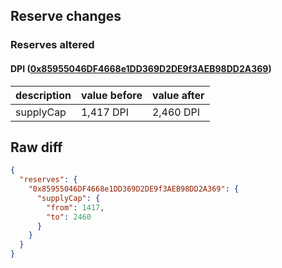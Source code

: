 ## Reserve changes

### Reserves altered

#### DPI ([0x85955046DF4668e1DD369D2DE9f3AEB98DD2A369](https://polygonscan.com/address/0x85955046DF4668e1DD369D2DE9f3AEB98DD2A369))

| description | value before | value after |
| --- | --- | --- |
| supplyCap | 1,417 DPI | 2,460 DPI |


## Raw diff

```json
{
  "reserves": {
    "0x85955046DF4668e1DD369D2DE9f3AEB98DD2A369": {
      "supplyCap": {
        "from": 1417,
        "to": 2460
      }
    }
  }
}
```